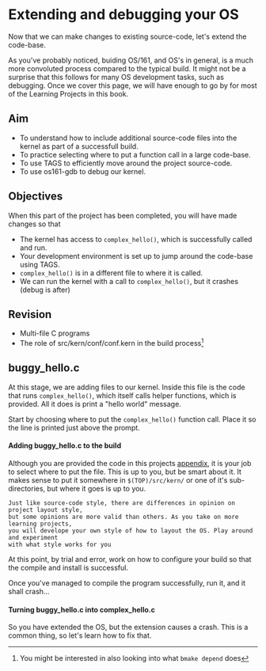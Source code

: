 # Extending and debugging your OS

Now that we can make changes to existing source-code, let's extend the code-base.

As you've probably noticed, buiding OS/161, and OS's in general, is a much more convoluted process compared to the typical build. It might not be a surprise that this follows for many OS development tasks, such as debugging. Once we cover this page, we will have enough to go by for most of the Learning Projects in this book.

## Aim

* To understand how to include additional source-code files into the kernel as part of a successfull build.
* To practice selecting where to put a function call in a large code-base.
* To use TAGS to efficiently move around the project source-code.
* To use os161-gdb to debug our kernel.

## Objectives

When this part of the project has been completed, you will have made changes so that
* The kernel has access to `complex_hello()`, which is successfully called and run.
* Your development environment is set up to jump around the code-base using TAGS.
* `complex_hello()` is in a different file to where it is called.
* We can run the kernel with a call to `complex_hello()`, but it crashes (debug is after)

## Revision
* Multi-file C programs
* The role of src/kern/conf/conf.kern in the build process[^1]

## buggy_hello.c

At this stage, we are adding files to our kernel. Inside this file is the code that runs `complex_hello()`, which itself calls helper functions, which is provided. All it does is print a "hello world" message.

Start by choosing where to put the `complex_hello()` function call. Place it so the line is printed just above the prompt.

#### Adding buggy_hello.c to the build

Although you are provided the code in this projects [appendix](./appendix.html), it is your job to select where to put the file. This is up to you, but be smart about it. It makes sense to put it somewhere in `$(TOP)/src/kern/` or one of it's sub-directories, but where it goes is up to you.

```text
Just like source-code style, there are differences in opinion on project layout style,
but some opinions are more valid than others. As you take on more learning projects, 
you will develope your own style of how to layout the OS. Play around and experiment
with what style works for you
```

At this point, by trial and error, work on how to configure your build so that the compile and install is successful. 

Once you've managed to compile the program successfully, run it, and it shall crash...

#### Turning buggy\_hello.c into complex_hello.c

So you have extended the OS, but the extension causes a crash. This is a common thing, so let's learn how to fix that.

[^1]: You might be interested in also looking into what `bmake depend` does 

